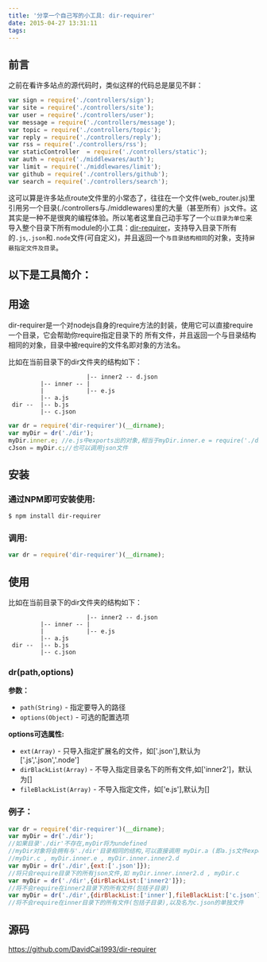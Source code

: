 ```yaml
---
title: '分享一个自己写的小工具: dir-requirer'
date: 2015-04-27 13:31:11
tags:
---
```


前言
----------

之前在看许多站点的源代码时，类似这样的代码总是屡见不鲜：
```js
var sign = require('./controllers/sign');
var site = require('./controllers/site');
var user = require('./controllers/user');
var message = require('./controllers/message');
var topic = require('./controllers/topic');
var reply = require('./controllers/reply');
var rss = require('./controllers/rss');
var staticController  = require('./controllers/static');
var auth = require('./middlewares/auth');
var limit = require('./middlewares/limit');
var github = require('./controllers/github');
var search = require('./controllers/search');
```
这可以算是许多站点route文件里的小常态了，往往在一个文件(web_router.js)里引用另一个目录(./controllers与./middlewares)里的大量（甚至所有）js文件。这其实是一种不是很爽的编程体验。所以笔者这里自己动手写了一个`以目录为单位`来导入整个目录下所有module的小工具：[dir-requirer][1]，支持导入目录下所有的`.js`,`.json`和`.node`文件(可自定义)，并且返回一个`与目录结构相同`的对象，支持`屏蔽指定文件及目录`。
<!-- more -->
以下是工具简介：
--------
## 用途
dir-requirer是一个对nodejs自身的require方法的封装，使用它可以直接require一个目录，它会帮助你require指定目录下的
所有文件，并且返回一个与目录结构相同的对象，目录中被require的文件名即对象的方法名。

比如在当前目录下的dir文件夹的结构如下：

```
					  |-- inner2 -- d.json
		 |-- inner -- |
		 |            |-- e.js
		 |-- a.js
 dir --  |-- b.js
         |-- c.json
```

```js
var dr = require('dir-requirer')(__dirname);
var myDir = dr('./dir');
myDir.inner.e; //e.js中exports出的对象,相当于myDir.inner.e = require('./dir/inner/e');
cJson = myDir.c;//也可以调用json文件
```

## 安装

### 通过NPM即可安装使用:

```bash
$ npm install dir-requirer
```

### 调用:

```js
var dr = require('dir-requirer')(__dirname);
```

## 使用

比如在当前目录下的dir文件夹的结构如下：

```
					  |-- inner2 -- d.json
		 |-- inner -- |
		 |            |-- e.js
		 |-- a.js
 dir --  |-- b.js
         |-- c.json
```

### dr(path,options)

__参数：__

* `path(String)` - 指定要导入的路径
* `options(Object)` - 可选的配置选项

__options可选属性:__

* `ext(Array)` - 只导入指定扩展名的文件，如['.json'],默认为['.js','.json','.node']
* `dirBlackList(Array)` - 不导入指定目录名下的所有文件,如['inner2']，默认为[]
* `fileBlackList(Array)` - 不导入指定文件，如['e.js'],默认为[]

### 例子：

```js
var dr = require('dir-requirer')(__dirname);
var myDir = dr('./dir');
//如果目录'./dir'不存在,myDir将为undefined
//myDir对象将会拥有与'./dir'目录相同的结构,可以直接调用 myDir.a (即a.js文件exports出的对象/方法) ,
//myDir.c , myDir.inner.e , myDir.inner.inner2.d
var myDir = dr('./dir',{ext:['.json']});
//将只会require目录下的所有json文件,如 myDir.inner.inner2.d , myDir.c
var myDir = dr('./dir',{dirBlackList:['inner2']});
//将不会require在inner2目录下的所有文件(包括子目录)
var myDir = dr('./dir',{dirBlackList:['inner'],fileBlackList:['c.json']});
//将不会require在inner目录下的所有文件(包括子目录),以及名为c.json的单独文件
```

## 源码
https://github.com/DavidCai1993/dir-requirer

  [1]: https://github.com/DavidCai1993/dir-requirer

